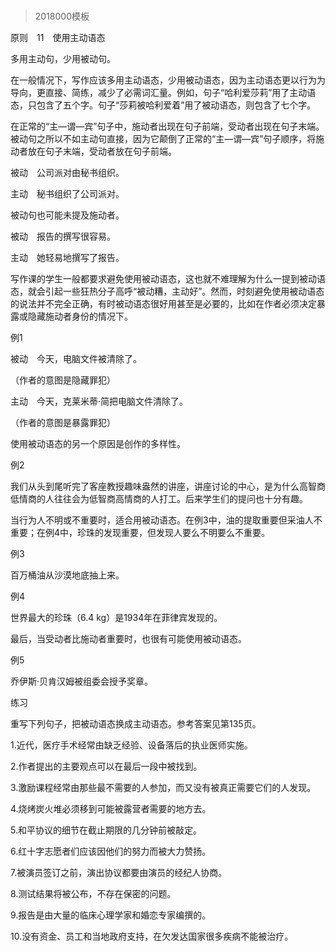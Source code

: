 # 
> 2018000模板


原则　11　使用主动语态

多用主动句，少用被动句。

在一般情况下，写作应该多用主动语态，少用被动语态，因为主动语态更以行为为导向，更直接、简练，减少了必需词汇量。例如，句子“哈利爱莎莉”用了主动语态，只包含了五个字。句子“莎莉被哈利爱着”用了被动语态，则包含了七个字。

在正常的“主—谓—宾”句子中，施动者出现在句子前端，受动者出现在句子末端。被动句之所以不如主动句直接，因为它颠倒了正常的“主—谓—宾”句子顺序，将施动者放在句子末端，受动者放在句子前端。

被动　公司派对由秘书组织。

主动　秘书组织了公司派对。

被动句也可能未提及施动者。

被动　报告的撰写很容易。

主动　她轻易地撰写了报告。

写作课的学生一般都要求避免使用被动语态，这也就不难理解为什么一提到被动语态，就会引起一些狂热分子高呼“被动糟，主动好”。然而，时刻避免使用被动语态的说法并不完全正确，有时被动语态很好用甚至是必要的，比如在作者必须决定暴露或隐藏施动者身份的情况下。

例1

被动　今天，电脑文件被清除了。

（作者的意图是隐藏罪犯）

主动　今天，克莱米蒂·简把电脑文件清除了。

（作者的意图是暴露罪犯）

使用被动语态的另一个原因是创作的多样性。

例2

我们从头到尾听完了客座教授趣味盎然的讲座，讲座讨论的中心，是为什么高智商低情商的人往往会为低智商高情商的人打工。后来学生们的提问也十分有趣。

当行为人不明或不重要时，适合用被动语态。在例3中，油的提取重要但采油人不重要；在例4中，珍珠的发现重要，但发现人要么不明要么不重要。

例3

百万桶油从沙漠地底抽上来。

例4

世界最大的珍珠（6.4 kg）是1934年在菲律宾发现的。

最后，当受动者比施动者重要时，也很有可能使用被动语态。

例5

乔伊斯·贝肯汉姆被组委会授予奖章。

练习

重写下列句子，把被动语态换成主动语态。参考答案见第135页。

1.近代，医疗手术经常由缺乏经验、设备落后的执业医师实施。

2.作者提出的主要观点可以在最后一段中被找到。

3.激励课程经常由那些最不需要的人参加，而又没有被真正需要它们的人发现。

4.烧烤炭火堆必须移到可能被露营者需要的地方去。

5.和平协议的细节在截止期限的几分钟前被敲定。

6.红十字志愿者们应该因他们的努力而被大力赞扬。

7.被演员签订之前，演出协议都要由演员的经纪人协商。

8.测试结果将被公布，不存在保密的问题。

9.报告是由大量的临床心理学家和婚恋专家编撰的。

10.没有资金、员工和当地政府支持，在欠发达国家很多疾病不能被治疗。


